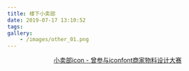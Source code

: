 ```yaml
---
title: 楼下小卖部
date: 2019-07-17 13:10:52
tags:
gallery:
    - /images/other_01.png
---
```

<a href="https://www.iconfont.cn/collections/detail?spm=a313x.7781069.0.da5a778a4&cid=11011" style="display:block ; text-align:center">小卖部icon - 曾参与iconfont商家物料设计大赛</a>